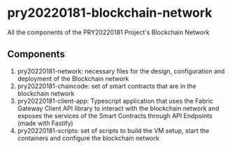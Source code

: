 # pry20220181-blockchain-network
All the components of the PRY20220181 Project's Blockchain Network

## Components
1. 	pry20220181-network: necessary files for the design, configuration and deployment of the Blockchain network
2.  pry20220181-chaincode: set of smart contracts that are in the blockchain network
3.  pry20220181-client-app: Typescript application that uses the Fabric Gateway Client API library to interact with the blockchain network and exposes the services of the Smart Contracts through API Endpoints (made with Fastify)
4.  pry20220181-scripts: set of scripts to build the VM setup, start the containers and configure the blockchain network
